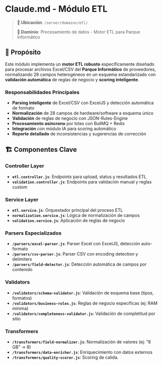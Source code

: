 # Claude.md - Módulo ETL

> **📍 Ubicación**: `/server/domains/etl/`
>
> **🎯 Dominio**: Procesamiento de datos - Motor ETL para Parque Informático

## 🎯 Propósito

Este módulo implementa un **motor ETL robusto** específicamente diseñado para procesar archivos Excel/CSV del **Parque Informático** de proveedores, normalizando 28 campos heterogéneos en un esquema estandarizado con **validación automática** de reglas de negocio y **scoring inteligente**.

### Responsabilidades Principales

- **Parsing inteligente** de Excel/CSV con ExcelJS y detección automática de formato
- **Normalización** de 28 campos de hardware/software a esquema único
- **Validación** de reglas de negocio con JSON-Rules-Engine
- **Procesamiento asíncrono** por lotes con BullMQ + Redis
- **Integración** con módulo IA para scoring automático
- **Reporte detallado** de inconsistencias y sugerencias de corrección

## 🏗️ Componentes Clave

### Controller Layer

- **`etl.controller.js`**: Endpoints para upload, status y resultados ETL
- **`validation.controller.js`**: Endpoints para validación manual y reglas custom

### Service Layer

- **`etl.service.js`**: Orquestador principal del proceso ETL
- **`normalization.service.js`**: Lógica de normalización de campos
- **`validation.service.js`**: Aplicación de reglas de negocio

### Parsers Especializados

- **`/parsers/excel-parser.js`**: Parser Excel con ExcelJS, detección auto-formato
- **`/parsers/csv-parser.js`**: Parser CSV con encoding detection y delimiters
- **`/parsers/field-detector.js`**: Detección automática de campos por contenido

### Validators

- **`/validators/schema-validator.js`**: Validación de esquema base (tipos, formatos)
- **`/validators/business-rules.js`**: Reglas de negocio específicas (ej: RAM mínima)
- **`/validators/completeness-validator.js`**: Validación de completitud por sitio

### Transformers

- **`/transformers/field-normalizer.js`**: Normalización de valores (ej: "8 GB" → 8)
- **`/transformers/data-enricher.js`**: Enriquecimiento con datos externos
- **`/transformers/quality-scorer.js`**: Scoring de calida.
